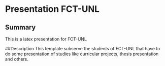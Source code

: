 # Presentation FCT-UNL

## Summary
This is a latex presentation for FCT-UNL

##Description
This template subserve the students of FCT-UNL that have to do some presentation of studies like curricular projects, thesis presentation and others.

